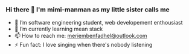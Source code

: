 ### Hi there 👋 I'm mimi-manman as my little sister calls me 

<!--
**meriem-benfadhel/meriem-benfadhel** is a ✨ _special_ ✨ repository because its `README.md` (this file) appears on your GitHub profile.

Here are some ideas to get you started:


-->
- 🔭 I’m software engineering student, web developement enthousiast
- 🌱 I’m currently learning mean stack 
- 📫 How to reach me: meriembenfadhel@outlook.com
- ⚡ Fun fact: I love singing when there's nobody listening

